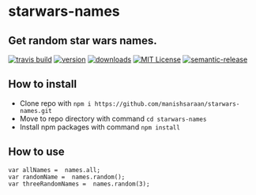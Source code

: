 
# starwars-names
## Get random star wars names.

[![travis build](https://img.shields.io/travis/manishsaraan/starwars-names.svg?style=flat-square)](https://travis-ci.org/manishsaraan/starwars-names)
[![version](https://img.shields.io/npm/v/swars-names.svg?style=flat-square)]((http://npm.im/swars-names))
[![downloads](https://img.shields.io/npm/dm/swars-names.svg?style=flat-square)](https://npm-stat.com/charts.html?package=swars-names&from=2018-01-01&to=2018-03-16)
[![MIT License](https://img.shields.io/npm/l/swars-names.svg?style=flat-square)](http://opensource.org/licenses/MIT)
[![semantic-release](https://img.shields.io/badge/%20%20%F0%9F%93%A6%F0%9F%9A%80-semantic--release-e10079.svg?style=flat-square)](https://github.com/semantic-release/semantic-release)

## How to install
* Clone repo with `npm i https://github.com/manishsaraan/starwars-names.git`
* Move to repo directory with command  `cd starwars-names`
* Install npm packages with command `npm install`
## How to use 

```var names =  require('swars-names');
var allNames =  names.all;
var randomName =  names.random();
var threeRandomNames =  names.random(3);